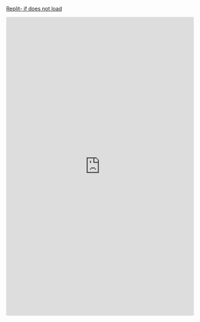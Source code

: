 
[Replit- if does not load](https://replit.com/@kamyamahendru/Menu-Challenge)

<iframe frameborder="0" width="100%" height="800px" src="https://replit.com/@kamyamahendru/Menu-Challenge?lite=true#main.py">










